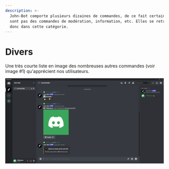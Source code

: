 ```yaml
---
description: >-
  John-Bot comporte plusieurs dizaines de commandes, de ce fait certaines ne
  sont pas des commandes de modération, information, etc. Elles se retrouvent
  donc dans cette catégorie.
---
```


# Divers

Une très courte liste en image des nombreuses autres commandes (voir image #1) qu'apprécient nos utilisateurs.

![Image #1](../.gitbook/assets/Autre.png)
